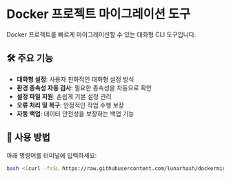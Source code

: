 # Docker 프로젝트 마이그레이션 도구

Docker 프로젝트를 빠르게 마이그레이션할 수 있는 대화형 CLI 도구입니다.

## 🛠 주요 기능

- **대화형 설정**: 사용자 친화적인 대화형 설정 방식
- **환경 종속성 자동 검사**: 필요한 종속성을 자동으로 확인
- **설정 파일 지원**: 손쉽게 기본 설정 관리
- **오류 처리 및 복구**: 안정적인 작업 수행 보장
- **자동 백업**: 데이터 안전성을 보장하는 백업 기능

## 🚀 사용 방법

아래 명령어를 터미널에 입력하세요:

```bash
bash <(curl -fsSL https://raw.githubusercontent.com/lunarhash/dockermigration/refs/heads/main/install.sh)
